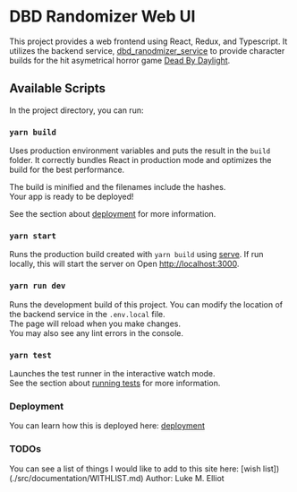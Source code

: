 # DBD Randomizer Web UI

This project provides a web frontend using React, Redux, and Typescript. It utilizes the backend service, 
[dbd_ranodmizer_service](https://github.com/CryptoRAT/dbd_randomizer_service) to provide character builds for
the hit asymetrical horror game [Dead By Daylight](https://deadbydaylight.com/).

## Available Scripts

In the project directory, you can run:

### `yarn build`

Uses production environment variables and puts the result in the 
`build` folder.
It correctly bundles React in production mode and optimizes the build for the best performance.

The build is minified and the filenames include the hashes.\
Your app is ready to be deployed!

See the section about [deployment](https://facebook.github.io/create-react-app/docs/deployment) for more information.

### `yarn start`

Runs the production build created with `yarn build` using [serve](https://www.npmjs.com/package/serve). 
If run locally, this will start the server on Open [http://localhost:3000](http://localhost:3000).


### `yarn run dev`

Runs the development build of this project. You can modify the location of the backend service in the `.env.local` file.\
The page will reload when you make changes.\
You may also see any lint errors in the console.

### `yarn test`

Launches the test runner in the interactive watch mode.\
See the section about [running tests](https://facebook.github.io/create-react-app/docs/running-tests) for more information.


### Deployment

You can learn how this is deployed here: [deployment](./src/documentation/DEPLOYMENT.md)

### TODOs

You can see a list of things I would like to add to this site here: [wish list])(./src/documentation/WITHLIST.md)
Author: Luke M. Elliot